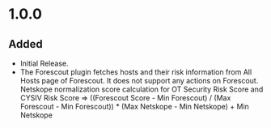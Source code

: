 # 1.0.0
## Added
- Initial Release.
- The Forescout plugin fetches hosts and their risk information from All Hosts page of Forescout. It does not support any actions on Forescout. Netskope normalization score calculation for OT Security Risk Score and CYSIV Risk Score => ((Forescout Score - Min Forescout) / (Max Forescout - Min Forescout)) * (Max Netskope - Min Netskope) + Min Netskope